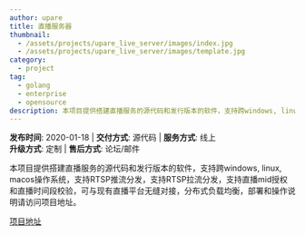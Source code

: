 ```yaml
---
author: upare
title: 直播服务器
thumbnail:
  - /assets/projects/upare_live_server/images/index.jpg
  - /assets/projects/upare_live_server/images/template.jpg
category:
  - project
tag:
  - golang
  - enterprise
  - opensource
description: 本项目提供搭建直播服务的源代码和发行版本的软件，支持跨windows, linux, macos操作系统。
---
```

**发布时间**: 2020-01-18 | **交付方式**: 源代码 | **服务方式**: 线上  
**升级方式**: 定制 | **售后方式**: 论坛/邮件

 本项目提供搭建直播服务的源代码和发行版本的软件，支持跨windows, linux, macos操作系统，支持RTSP推流分发，支持RTSP拉流分发，支持直播mid授权和直播时间段校验，可与现有直播平台无缝对接，分布式负载均衡，部署和操作说明请访问项目地址。

 [项目地址](https://github.com/hallwann/EasyDarwinMysql)
